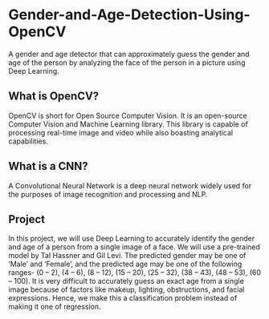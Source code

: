 # Gender-and-Age-Detection-Using-OpenCV
A gender and age detector that can approximately guess the gender and age of the person by analyzing the face of the person in a picture using Deep Learning.

## What is OpenCV?
OpenCV is short for Open Source Computer Vision.
It is an open-source Computer Vision and Machine Learning library.
This library is capable of processing real-time image and video while also boasting analytical capabilities.

## What is a CNN?
A Convolutional Neural Network is a deep neural network widely used for the purposes of image recognition and processing and NLP. 

## Project
In this project, we will use Deep Learning to accurately identify the gender and age of a person from a single image of a face. We will use a pre-trained model by  Tal Hassner and Gil Levi.
The predicted gender may be one of ‘Male’ and ‘Female’, and the predicted age may be one of the following ranges- (0 – 2), (4 – 6), (8 – 12), (15 – 20), (25 – 32), (38 – 43), (48 – 53), (60 – 100).
It is very difficult to accurately guess an exact age from a single image because of factors like makeup, lighting, obstructions, and facial expressions.
Hence, we make this a classification problem instead of making it one of regression.
